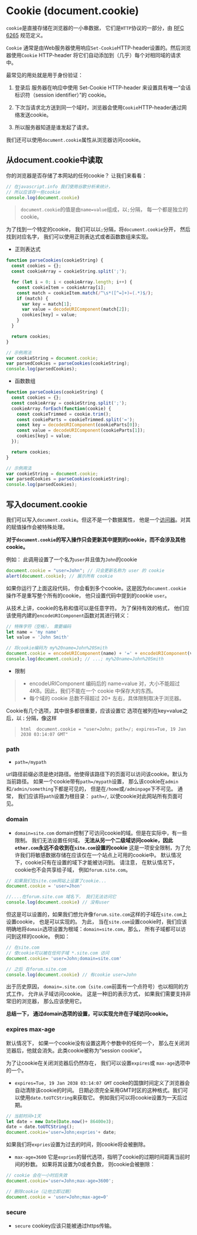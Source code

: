 # Cookie (document.cookie)

`cookie`是直接存储在浏览器的一小串数据， 它们是`HTTP`协议的一部分，由 [RFC 6265][1] 规范定义。

`Cookie` 通常是由Web服务器使用响应`Set-Cookie`HTTP-header设置的。然后浏览器使用`Cookie` HTTP-header 将它们自动添加到（几乎）每个对相同域的请求中。

最常见的用处就是用于身份验证：

1. 登录后 服务器在响应中使用 Set-Cookie HTTP-header 来设置具有唯一“会话标识符（session identifier）”的 cookie。

2. 下次当请求北方送到同一个域时，浏览器会使用`Cookie`HTTP-header通过网络发送cookie。

3. 所以服务器知道是谁发起了请求。

我们还可以使用`document.cookie`属性从浏览器访问cookie。

## 从document.cookie中读取

你的浏览器是否存储了本网站的任何cookie？ 让我们来看看：

```javascript
// 在javascript.info 我们使用谷歌分析来统计，
// 所以应该存一些cookie
console.log(document.cookie)
```

> `document.cookie`的值是由`name=value`组成，以`;`分隔， 每一个都是独立的cookie。

为了找到一个特定的cookie， 我们可以以`;`分隔，将`document.cookie`分开， 然后找到对应名字， 我们可以使用正则表达式或者函数数组来实现。

- 正则表达式

```javascript
function parseCookies(cookieString) {
  const cookies = {};
  const cookieArray = cookieString.split(';');

  for (let i = 0; i < cookieArray.length; i++) {
    const cookieItem = cookieArray[i];
    const match = cookieItem.match(/^\s*([^=]+)=(.*)$/);
    if (match) {
      var key = match[1];
      var value = decodeURIComponent(match[2]);
      cookies[key] = value;
    }
  }

  return cookies;
}

// 示例用法
var cookieString = document.cookie;
var parsedCookies = parseCookies(cookieString);
console.log(parsedCookies);

```

- 函数数组

```javascript
function parseCookies(cookieString) {
  const cookies = {};
  const cookieArray = cookieString.split(';');
  cookieArray.forEach(function(cookie) {
    const cookieTrimmed = cookie.trim();
    const cookieParts = cookieTrimmed.split('=');
    const key = decodeURIComponent(cookieParts[0]);
    const value = decodeURIComponent(cookieParts[1]);
    cookies[key] = value;
  });

  return cookies;
}

// 示例用法
var cookieString = document.cookie;
var parsedCookies = parseCookies(cookieString);
console.log(parsedCookies);
```

## 写入document.cookie

我们可以写入`document.cookie`。但这不是一个数据属性， 他是一个[访问器][2]。对其的赋值操作会被特殊处理。

**对于`document.cookie`的写入操作只会更新其中提到的cookie，而不会涉及其他cookie。**

例如： 此调用设置了一个名为`user`并且值为`John`的cookie

```javascript
document.cookie = "user=John"; // 只会更新名称为 user 的 cookie
alert(document.cookie); // 展示所有 cookie
```

如果你运行了上面这段代码， 你会看到多个cookie。这是因为`document.cookie`操作不是重写整个所有的cookie， 他只设置代码中提到的cookie `user`。

从技术上讲，cookie的名称和值可以是任意字符。 为了保持有效的格式， 他们应该使用内建的`encodeURIComponent`函数对其进行转义：

```javascript
// 特殊字符（空格）， 需要编码
let name = 'my name'
let value = 'John Smith'

// 将cookie编码为 my%20name=John%20Smith
document.cookie = encodeURIComponent(name) + '=' + encodeURIComponent(value);
console.log(document.cookie); // ...; my%20name=John%20Smith
```

- 限制

> - encodeURIComponent 编码后的 name=value 对，大小不能超过 4KB。因此，我们不能在一个 cookie 中保存大的东西。
> - 每个域的 cookie 总数不得超过 20+ 左右，具体限制取决于浏览器。

Cookie有几个选项，其中很多都很重要，应该设置它
选项在被列在key=value之后，以`；`分隔，像这样

> ```html  document.cookie = "user=John; path=/; expires=Tue, 19 Jan 2038 03:14:07 GMT"```

### path

- `path=/mypath`

url路径前缀必须是绝对路径。他使得该路径下的页面可以访问该cookie。默认为当前路径。
如果一个cookie带有`path=/mypath`设置， 那么该cookie在`admin`和`/admin/something`下都是可见的， 但是在`/home`或`/adminpage`下不可见。
通常， 我们应该将`path`设置为根目录： `path=/`, 以使cookie对此网站所有页面可见。

### domain

- `domain=site.com`
domain控制了可访问cookie的域。但是在实际中，有一些限制。 我们无法设置任何域。
**无法从另一个二级域访问cookie，因此`other.com`永远不会收到在`site.com`设置的cookie**
这是一项安全限制，为了允许我们将敏感数据存储在应该仅在一个站点上可用的cookie中。
默认情况下，cookie只有在设置的域下才能被访问到。
请注意， 在默认情况下，cookie也不会共享给子域， 例如`forum.site.com`。

```javascript
// 如果我们在site.com网站上设置了cookie...
document.cookie = 'user=Jhon'

//....在forum.site.com 域名下， 我们无法访问它
console.log(document.cookie) // 没有user
```

但这是可以设置的，如果我们想允许像`forum.site.com`这样的子域在`site.com`上设置cookie， 也是可以实现的。
为此， 当在`site.com`设置cookie时，我们应该明确地将`domain`选项设置为根域：`domain=site.com`，那么， 所有子域都可以访问到这样的cookie。
例如：

```javascript
// 在site.com
// 使cookie可以被在任何子域 *.site.com 访问
document.cookie= 'user=John;domain=site.com'

// 之后 在forum.site.com 
console.log(document.cookie) // 有cookie user=John
```

出于历史原因， `domain=.site.com`（`site.com`前面有一个点符号）也以相同的方式工作， 允许从子域访问cookie。 这是一种旧的表示方式， 如果我们需要支持非常旧的浏览器， 那么应该使用它。

**总结一下， 通过domain选项的设置，可以实现允许在子域访问cookie。**

### expires  max-age

默认情况下， 如果一个cookie没有设置这两个参数中的任何一个， 那么在关闭浏览器后，他就会消失。此类cookie被称为“session cookie”。

为了让cookie在关闭浏览器后仍然存在， 我们可以设置`expires`或 `max-age`选项中的一个。

- `expires=Tue, 19 Jan 2038 03:14:07 GMT`
cooke的国旗时间定义了浏览器会自动清除该cookie的时间。
日期必须完全采用GMT时区的这种格式。我们可以使用`date.toUTCString`来获取它。 例如我们可以将cookie设置为一天后过期。

```javascript
// 当前时间+1天
let date = new Date(Date.now()+ 86400e3);
date = date.toUTCString();
document.cookie='user=John;expries'+ date;
```

如果我们将`expries`设置为过去的时间，则cookie将会被删除。

- `max-age=3600`
它是`expries`的替代选项，指明了cookie的过期时间距离当前时间的秒数。
如果将其设置为0或者负数， 则cookie会被删除：

```javascript
// cookie 会在一小时后失效
document.cookie='user=John;max-age=3600';

// 删除cookie（让他立即过期）
document.cookie = 'user=John;max-age=0'
```

### secure

- `secure`
cookiey应该只能被通过https传输。

[1]: https://datatracker.ietf.org/doc/html/rfc6265
[2]:https://zh.javascript.info/property-accessors
